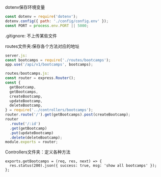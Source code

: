 dotenv保存环境变量

```javascript
const dotenv = require('dotenv');
dotenv.config({ path: './config/config.env' });
const PORT = process.env.PORT || 5000; 
```

.gitignore: 不上传某些文件



routes文件夹:保存各个方法对应的地址

```javascript
server.js:
const bootcamps = require('./routes/bootcamps');
app.use('/api/v1/bootcamps', bootcamps);

routes/bootcamps.js:
const router = express.Router();
const {
  getBootcamp,
  getBootcamps,
  createBootcamp,
  updateBootcamp,
  deleteBootcamp,
} = require('../controllers/bootcamps');
router.route('/').get(getBootcamps).post(createBootcamp);
router
  .route('/:id')
  .get(getBootcamp)
  .put(updateBootcamp)
  .delete(deleteBootcamp);
module.exports = router;
```

Controllers文件夹：定义各种方法

```
exports.getBootcamps = (req, res, next) => {
  res.status(200).json({ success: true, msg: 'show all bootcamps' });
};
```





